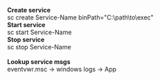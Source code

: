 **Create service**<br/>
sc create Service-Name binPath="C:\\path\\to\\exec"<br/>
**Start service**<br/>
sc start Service-Name<br/>
**Stop service**<br/>
sc stop Service-Name<br/>
<br/>
**Lookup service msgs**<br/>
eventvwr.msc -> windows logs -> App<br/>
